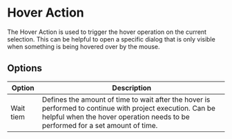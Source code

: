 # Hover Action
The Hover Action is used to trigger the hover operation on the current selection. This can be helpful to open a specific dialog that is only visible when something is being hovered over by the mouse.

## Options
| Option           | Description |
| ------           | ----------- |
| Wait tiem        | Defines the amount of time to wait after the hover is performed to continue with project execution. Can be helpful when the hover operation needs to be performed for a set amount of time. |